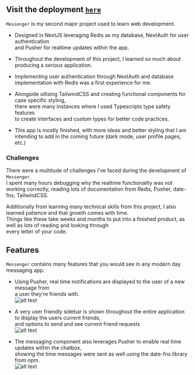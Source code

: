 ## Visit the deployment [`here`](https://messenger-pi-ten.vercel.app/login)

`Messenger` is my second major project used to learn web development. 

+ Designed in NextJS leveraging Redis as my database, NextAuth for user authentication  
and Pusher for realtime updates within the app.

+ Throughout the development of this project, I learned so much about producing a *serious* application. 

+ Implementing user authentication through NextAuth and database implementation with Redis was a first experience for me.

+ Alongside utlising TailwindCSS and creating functional components for case specific styling,   
there were many instances where I used Typescripts type safety features  
to create interfaces and custom types for better code practices.  

+ This app is mostly finished, with more ideas and better styling that I am intending to add in the coming future (dark mode, user profile pages, etc.)

### Challenges
There were a multitude of challenges I've faced during the development of `Messenger`.  
I spent many hours debugging why the realtime functionality was not working correctly, reading lots of documentation from Redis, Pusher, date-fns, TailwindCSS.  

Additionally from learning many technical skills from this project, I also learned patience and that growth comes with time.  
Things like these take weeks and months to put into a finished product, as well as lots of reading and looking through  
every letter of your code.

## Features
`Messenger` contains many features that you would see in any modern day messaging app.  

+ Using Pusher, real time notifications are displayed to the user of a new message from  
a user they're friends with.  
![alt text](https://github.com/jonathangorbachev/Messenger/assets/117601958/82e58e30-4e4d-4dad-b86f-4ab393321acd "Dashboard page of app")  

+ A very user friendly sidebar is shown throughout the entire application to display the users current friends,  
and options to send and see current friend requests  
![alt text](https://github.com/jonathangorbachev/Messenger/assets/117601958/b4697988-d737-4b35-8841-78de112a95d4 "Sidebar component of app")  

+ The messaging component also leverages Pusher to enable real time updates within the chatbox,  
showing the time messages were sent as well using the date-fns library from npm.  
![alt text](https://github.com/jonathangorbachev/Messenger/assets/117601958/74d333ac-2bd6-4fbd-9d26-c189926329e4 "Main chat component of app")

